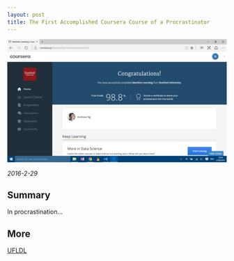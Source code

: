 ```yaml
---
layout: post
title: The First Accomplished Coursera Course of a Procrastinator
---
```


<div class="image-wrapper">
    <img src="/static/imgs/20160229 194522.png" alt="ML"/>
    <p class="image-caption"><em>2016-2-29</em></p>
</div>

## Summary

In procrastination...

## More

[UFLDL](http://deeplearning.stanford.edu/tutorial/)